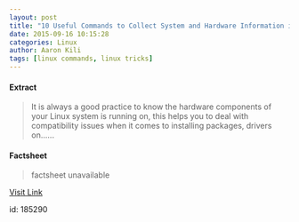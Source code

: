 ```yaml
---
layout: post
title: "10 Useful Commands to Collect System and Hardware Information in Linux"
date: 2015-09-16 10:15:28
categories: Linux
author: Aaron Kili
tags: [linux commands, linux tricks]
---
```



#### Extract
>It is always a good practice to know the hardware components of your Linux system is running on, this helps you to deal with compatibility issues when it comes to installing packages, drivers on&#46;&#46;&#46;...

#### Factsheet
>factsheet unavailable

[Visit Link](http://www.tecmint.com/commands-to-collect-system-and-hardware-information-in-linux/)

id:  185290
